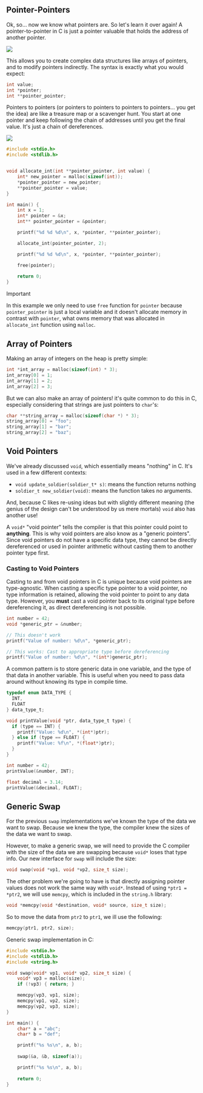 ## Pointer-Pointers
Ok, so... now we know what pointers are. So let's learn it over again! A pointer-to-pointer in C is just a pointer valuable that holds the address of another pointer.

![](/attachments/Pasted%20image%2020241004235900.png)

This allows you to create complex data structures like arrays of pointers, and to modify pointers indirectly. The syntax is exactly what you would expect:

```c
int value;
int *pointer;
int **pointer_pointer;
```

Pointers to pointers (or pointers to pointers to pointers to pointers... you get the idea) are like a treasure map or a scavenger hunt. You start at one pointer and keep following the chain of addresses until you get the final value. It's just a chain of dereferences.

![](attachments/Pasted%20image%2020241004235906.png)

```c
#include <stdio.h>
#include <stdlib.h>


void allocate_int(int **pointer_pointer, int value) {
    int* new_pointer = malloc(sizeof(int));
    *pointer_pointer = new_pointer;
    **pointer_pointer = value;
}

int main() {
    int x = 1;
    int* pointer = &x;
    int** pointer_pointer = &pointer;

    printf("%d %d %d\n", x, *pointer, **pointer_pointer);

    allocate_int(pointer_pointer, 2);

    printf("%d %d %d\n", x, *pointer, **pointer_pointer);

    free(pointer);
    
    return 0;
}
```

> [!IMPORTANT]
> In this example we only need to use `free` function for `pointer` because  `pointer_pointer` is just a local variable and it doesn't allocate memory in contrast with `pointer`, what owns memory that was allocated in `allocate_int` function using `malloc`.


## Array of Pointers
Making an array of integers on the heap is pretty simple:

```c
int *int_array = malloc(sizeof(int) * 3);
int_array[0] = 1;
int_array[1] = 2;
int_array[2] = 3;
```

But we can also make an array of pointers! it's quite common to do this in C, especially considering that strings are just pointers to `char`'s:

```c
char **string_array = malloc(sizeof(char *) * 3);
string_array[0] = "foo";
string_array[1] = "bar";
string_array[2] = "baz";
```


## Void Pointers
We've already discussed `void`, which essentially means "nothing" in C. It's used in a few different contexts:

- `void update_soldier(soldier_t* s)`: means the function returns nothing
- `soldier_t new_soldier(void)`: means the function takes no arguments.

And, because C likes re-using ideas but with slightly different meaning (the genius of the design can't be understood by us mere mortals) `void` also has another use!

A `void*` "void pointer" tells the compiler is that this pointer could point to **anything**. This is why void pointers are also know as a "generic pointers". Since void pointers do not have a specific data type, they cannot be directly dereferenced or used in pointer arithmetic without casting them to another pointer type first.

### Casting to Void Pointers
Casting to and from void pointers in C is unique because void pointers are type-agnostic. When casting a specific type pointer to a void pointer, no type information is retained, allowing the void pointer to point to any data type. However, you **must** cast a void pointer back to its original type before dereferencing it, as direct dereferencing is not possible.

```c
int number = 42;
void *generic_ptr = &number;

// This doesn't work
printf("Value of number: %d\n", *generic_ptr);

// This works: Cast to appropriate type before dereferencing
printf("Value of number: %d\n", *(int*)generic_ptr);
```

A common pattern is to store generic data in one variable, and the type of that data in another variable. This is useful when you need to pass data around without knowing its type in compile time.

```c
typedef enum DATA_TYPE {
  INT,
  FLOAT
} data_type_t;

void printValue(void *ptr, data_type_t type) {
  if (type == INT) {
    printf("Value: %d\n", *(int*)ptr);
  } else if (type == FLOAT) {
    printf("Value: %f\n", *(float*)ptr);
  }
}

int number = 42;
printValue(&number, INT);

float decimal = 3.14;
printValue(&decimal, FLOAT);
```

## Generic Swap
For the previous `swap` implementations we've known the type of the data we want to swap. Because we knew the type, the compiler knew the sizes of the data we want to swap.

However, to make a generic swap, we will need to provide the C compiler with the size of the data we are swapping because `void*` loses that type info. Our new interface for `swap` will include the size:

```c
void swap(void *vp1, void *vp2, size_t size);
```

The other problem we're going to have is that directly assigning pointer values does not work the same way with `void*`. Instead of using `*ptr1 = *ptr2`, we will use `memcpy`, which is included in the `string.h` library:

```c
void *memcpy(void *destination, void* source, size_t size);
```

So to move the data from `ptr2` to `ptr1`, we ill use the following:

```c
memcpy(ptr1, ptr2, size);
```

Generic swap implementation in C:

```c
#include <stdio.h>
#include <stdlib.h>
#include <string.h>

void swap(void* vp1, void* vp2, size_t size) {
    void* vp3 = malloc(size);
    if (!vp3) { return; }

    memcpy(vp3, vp1, size);
    memcpy(vp1, vp2, size);
    memcpy(vp2, vp3, size);
}

int main() {
    char* a = "abc";
    char* b = "def";

    printf("%s %s\n", a, b);
    
    swap(&a, &b, sizeof(a));

    printf("%s %s\n", a, b);
    
    return 0;
}
```

